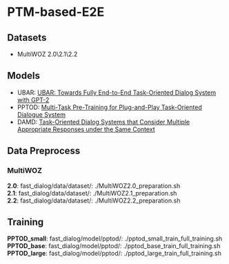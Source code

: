 # PTM-based-E2E

## Datasets
- MultiWOZ 2.0\2.1\2.2

## Models
- UBAR: [UBAR: Towards Fully End-to-End Task-Oriented Dialog System with GPT-2](https://arxiv.org/pdf/2012.03539.pdf)
- PPTOD: [Multi-Task Pre-Training for Plug-and-Play Task-Oriented
Dialogue System](https://arxiv.org/pdf/2109.14739.pdf)
- DAMD: [Task-Oriented Dialog Systems that Consider Multiple Appropriate Responses
under the Same Context](https://arxiv.org/pdf/1911.10484.pdf)

## Data Preprocess
### MultiWOZ
**2.0**: fast_dialog/data/dataset/: ./MultiWOZ2.0_preparation.sh  
**2.1**: fast_dialog/data/dataset/: ./MultiWOZ2.1_preparation.sh  
**2.2**: fast_dialog/data/dataset/: ./MultiWOZ2.2_preparation.sh  

## Training
**PPTOD_small**: fast_dialog/model/pptod/: ./pptod_small_train_full_training.sh  
**PPTOD_base**: fast_dialog/model/pptod/: ./pptod_base_train_full_training.sh  
**PPTOD_large**: fast_dialog/model/pptod/: ./pptod_large_train_full_training.sh
